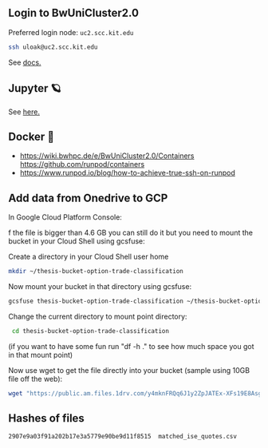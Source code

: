 ## Login to BwUniCluster2.0
Preferred login node: `uc2.scc.kit.edu`

```bash
ssh uloak@uc2.scc.kit.edu
```

See [docs.](https://wiki.bwhpc.de/e/BwUniCluster2.0/Login)

## Jupyter 🪐
See [here.](https://uc2-jupyter.scc.kit.edu/)

## Docker 🐳
- https://wiki.bwhpc.de/e/BwUniCluster2.0/Containers
https://github.com/runpod/containers
- https://www.runpod.io/blog/how-to-achieve-true-ssh-on-runpod

## Add data from Onedrive to GCP
In Google Cloud Platform Console:

f the file is bigger than 4.6 GB you can still do it but you need to mount the bucket in your Cloud Shell using gcsfuse:

Create a directory in your Cloud Shell user home

```bash
mkdir ~/thesis-bucket-option-trade-classification
```

Now mount your bucket in that directory using gcsfuse:

```bash
gcsfuse thesis-bucket-option-trade-classification ~/thesis-bucket-option-trade-classification
```

Change the current directory to mount point directory:

```bash
 cd thesis-bucket-option-trade-classification
```

(if you want to have some fun run "df -h ." to see how much space you got in that mount point)

Now use wget to get the file directly into your bucket (sample using 10GB file off the web):

```bash
wget "https://public.am.files.1drv.com/y4mknFRQq6J1y2ZpJATEx-XFs19E8AsgP43fWyzKkNGOJ_KUIJ-XeVcjArOudVMCMnH_17pw714KTATmf4ZoflJqP8plzoIW79SpLZqZs6ZCeIdXoEVL4-2j47KH7uNDl8cneVZHqcPTQzzR5rMGwfJHYOZEdlnuG2V97xJq7ljKRRA-qsHsMDR9yJbyFzKm5FoifReQ0OvmiNSVedrkudb_FVpp0hpRVCyllKbHDg-vTg" -O data/raw/matched_ise_quotes.csv
```


## Hashes of files
```
2907e9a03f91a202b17e3a5779e90be9d11f8515  matched_ise_quotes.csv
```